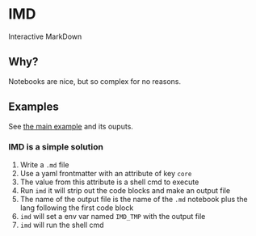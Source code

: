 # IMD

Interactive MarkDown

## Why?

Notebooks are nice, but so complex for no reasons.

## Examples

See [the main example](./examples/fibonacci.imd) and its ouputs.

### IMD is a simple solution

1. Write a `.md` file
1. Use a yaml frontmatter with an attribute of key `core`
1. The value from this attribute is a shell cmd to execute
1. Run `imd` it will strip out the code blocks and make an output file
1. The name of the output file is the name of the `.md` notebook plus the lang following the first code block
1. `imd` will set a env var named `IMD_TMP` with the output file
1. `imd` will run the shell cmd

